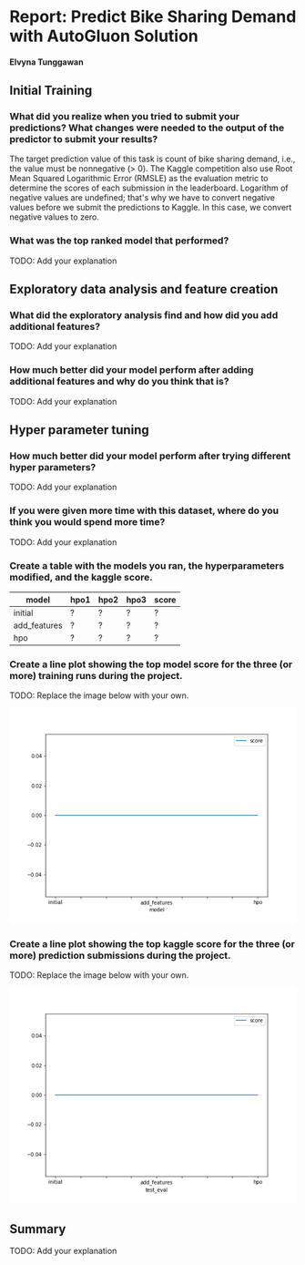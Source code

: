 # Report: Predict Bike Sharing Demand with AutoGluon Solution
#### Elvyna Tunggawan

## Initial Training
### What did you realize when you tried to submit your predictions? What changes were needed to the output of the predictor to submit your results?

The target prediction value of this task is count of bike sharing demand, i.e., the value must be nonnegative (> 0). The Kaggle competition also use Root Mean Squared Logarithmic Error (RMSLE) as the evaluation metric to determine the scores of each submission in the leaderboard. Logarithm of negative values are undefined; that's why we have to convert negative values before we submit the predictions to Kaggle. In this case, we convert negative values to zero.

### What was the top ranked model that performed?
TODO: Add your explanation

## Exploratory data analysis and feature creation
### What did the exploratory analysis find and how did you add additional features?
TODO: Add your explanation

### How much better did your model perform after adding additional features and why do you think that is?
TODO: Add your explanation

## Hyper parameter tuning
### How much better did your model perform after trying different hyper parameters?
TODO: Add your explanation

### If you were given more time with this dataset, where do you think you would spend more time?
TODO: Add your explanation

### Create a table with the models you ran, the hyperparameters modified, and the kaggle score.
|model|hpo1|hpo2|hpo3|score|
|--|--|--|--|--|
|initial|?|?|?|?|
|add_features|?|?|?|?|
|hpo|?|?|?|?|

### Create a line plot showing the top model score for the three (or more) training runs during the project.

TODO: Replace the image below with your own.

![model_train_score.png](img/model_train_score.png)

### Create a line plot showing the top kaggle score for the three (or more) prediction submissions during the project.

TODO: Replace the image below with your own.

![model_test_score.png](img/model_test_score.png)

## Summary
TODO: Add your explanation